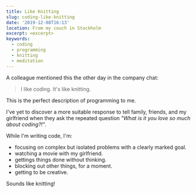 ```yaml
---
title: Like Knitting
slug: coding-like-knitting
date: '2019-12-08T16:13'
location: From my couch in Stockholm
excerpt: <excerpt>
keywords:
  - coding
  - programming
  - knitting
  - meditation
---
```


A colleague mentioned this the other day in the company chat:

> I like coding. It's like knitting.

This is the perfect description of programming to me.

I've yet to discover a more suitable response to tell family, friends, and my girlfriend when they ask the repeated question _"What is it you love so much about coding?!"_.

While I'm writing code, I'm:

- focusing on complex but isolated problems with a clearly marked goal.
- watching a movie with my girlfriend.
- gettings things done without thinking.
- blocking out other things, for a moment.
- getting to be creative.

Sounds like knitting!
